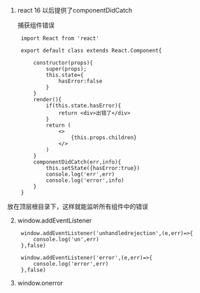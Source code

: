 1. react 16 以后提供了componentDidCatch
   
   捕获组件错误

        import React from 'react'

        export default class extends React.Component{

            constructor(props){
                super(props);
                this.state={
                    hasError:false
                }
            }
            render(){
                if(this.state.hasError){
                    return <div>出错了</div>
                }
                return (
                    <>
                        {this.props.children}
                    </>
                )
            }
            componentDidCatch(err,info){
                this.setState({hasError:true})
                console.log('err',err)
                console.log('error',info)
            }
        }
    

放在顶层根目录下，这样就能监听所有组件中的错误

2. window.addEventListener

        window.addEventListener('unhandledrejection',(e,err)=>{
            console.log('un',err)
        },false)

        window.addEventListener('error',(e,err)=>{
            console.log('error',err)
        },false)

3. window.onerror